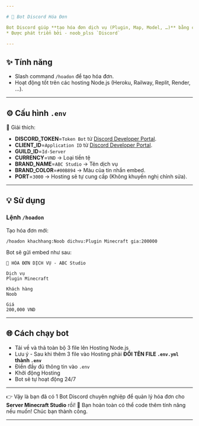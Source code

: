 ```yaml
---

# 📜 Bot Discord Hóa Đơn

Bot Discord giúp **tạo hóa đơn dịch vụ (Plugin, Map, Model, …)** bằng câu lệnh `/hoadon`.
* Được phát triển bởi - noob_plss `Discord`

---
```


## ✨ Tính năng

* Slash command `/hoadon` để tạo hóa đơn.
* Hoạt động tốt trên các hosting Node.js (Heroku, Railway, Replit, Render, …).

---

## ⚙️ Cấu hình `.env`

🔑 Giải thích:

* **DISCORD\_TOKEN**=`Token Bot` từ [Discord Developer Portal](https://discord.com/developers/applications).
* **CLIENT\_ID**=`Application ID` từ [Discord Developer Portal](https://discord.com/developers/applications).
* **GUILD\_ID**=`Id-Server`
* **CURRENCY**=`VND` → Loại tiền tệ
* **BRAND\_NAME**=`ABC Studio` → Tên dịch vụ
* **BRAND\_COLOR**=`#00B894` → Màu của tin nhắn embed.
* **PORT**=`3000` → Hosting sẽ tự cung cấp (Không khuyến nghị chỉnh sửa).

---

## 💡 Sử dụng

### Lệnh `/hoadon`

Tạo hóa đơn mới:

```
/hoadon khachhang:Noob dichvu:Plugin Minecraft gia:200000
```

Bot sẽ gửi embed như sau:

```
📜 HÓA ĐƠN DỊCH VỤ - ABC Studio

Dịch vụ
Plugin Minecraft

Khách hàng
Noob

Giá
200,000 VND
```

---

## 🌐 Cách chạy bot

* Tải về và thả toàn bộ 3 file lên Hosting Node.js
* Lưu ý - Sau khi thêm 3 file vào Hosting phải **ĐỔI TÊN FILE `.env.yml` thành `.env`**
* Điền đầy đủ thông tin vào `.env`
* Khởi động Hosting
* Bot sẽ tự hoạt động 24/7

---

👉 Vậy là bạn đã có 1 Bot Discord chuyên nghiệp để quản lý hóa đơn cho **Server Minecraft Studio** rồi!
🎐 Bạn hoàn toàn có thể code thêm tính năng nếu muốn! Chúc bạn thành công.

---
